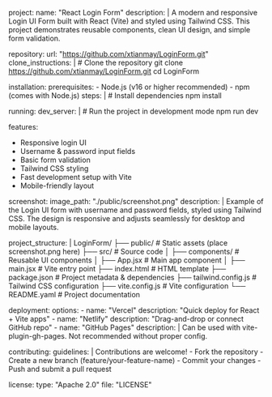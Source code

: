project:
  name: "React Login Form"
  description: |
    A modern and responsive Login UI Form built with React (Vite) 
    and styled using Tailwind CSS. This project demonstrates 
    reusable components, clean UI design, and simple form validation.

repository:
  url: "https://github.com/xtianmay/LoginForm.git"
  clone_instructions: |
    # Clone the repository
    git clone https://github.com/xtianmay/LoginForm.git
    cd LoginForm

installation:
  prerequisites:
    - Node.js (v16 or higher recommended)
    - npm (comes with Node.js)
  steps: |
    # Install dependencies
    npm install

running:
  dev_server: |
    # Run the project in development mode
    npm run dev

features:
  - Responsive login UI
  - Username & password input fields
  - Basic form validation
  - Tailwind CSS styling
  - Fast development setup with Vite
  - Mobile-friendly layout

screenshot:
  image_path: "./public/screenshot.png"
  description: |
    Example of the Login UI form with username and password fields, 
    styled using Tailwind CSS. The design is responsive and adjusts 
    seamlessly for desktop and mobile layouts.

project_structure: |
  LoginForm/
  ├── public/           # Static assets (place screenshot.png here)
  ├── src/              # Source code
  │   ├── components/   # Reusable UI components
  │   ├── App.jsx       # Main app component
  │   ├── main.jsx      # Vite entry point
  ├── index.html        # HTML template
  ├── package.json      # Project metadata & dependencies
  ├── tailwind.config.js # Tailwind CSS configuration
  ├── vite.config.js    # Vite configuration
  └── README.yaml       # Project documentation

deployment:
  options:
    - name: "Vercel"
      description: "Quick deploy for React + Vite apps"
    - name: "Netlify"
      description: "Drag-and-drop or connect GitHub repo"
    - name: "GitHub Pages"
      description: |
        Can be used with vite-plugin-gh-pages. 
        Not recommended without proper config.

contributing:
  guidelines: |
    Contributions are welcome! 
    - Fork the repository
    - Create a new branch (feature/your-feature-name)
    - Commit your changes
    - Push and submit a pull request

license:
  type: "Apache 2.0"
  file: "LICENSE"
